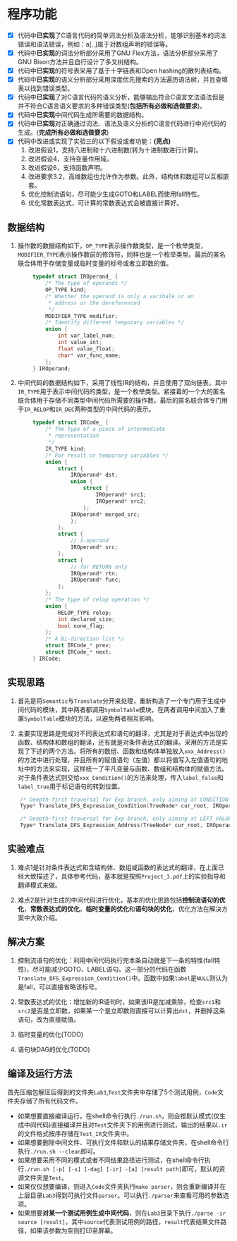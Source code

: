 # 程序功能

- [x] 代码中**已实现**了C语言代码的简单词法分析及语法分析，能够识别基本的词法错误和语法错误，例如：a[..]属于对数组声明的错误等。
- [x] 代码中**已实现**的词法分析部分采用了GNU Flex方法，语法分析部分采用了GNU Bison方法并且自行设计了多叉树结构。
- [x] 代码中**已实现**的符号表采用了基于十字链表和Open hashing的散列表结构。
- [x] 代码中**已实现**的语义分析部分采用深度优先搜索的方法遍历语法树，并且查填表以找到错误类型。
- [x] 代码中**已实现**了对C语言代码的语义分析，能够输出符合C语言文法语法但是并不符合C语言语义要求的多种错误类型(**包括所有必做和选做要求**)。
- [x] 代码中**已实现**中间代码生成所需要的数据结构。
- [x] 代码中**已实现**对正确通过词法、语法及语义分析的C语言代码进行中间代码的生成。(**完成所有必做和选做要求**)
- [x] 代码中改进或实现了实验三的以下假设或者功能：**(亮点)**  
    1. 改进假设1，支持八进制和十六进制数(转为十进制数进行计算)。
    2. 改进假设4，支持变量作用域。
    3. 改进假设6，支持函数声明。
    4. 改进要求3.2，高维数组也允许作为参数。此外，结构体和数组可以互相嵌套。
    5. 优化控制流语句，尽可能少生成GOTO和LABEL而使用fall特性。
    6. 优化常数表达式，可计算的常数表达式会被直接计算好。

## 数据结构

1. 操作数的数据结构如下，``OP_TYPE``表示操作数类型，是一个枚举类型，``MODIFIER_TYPE``表示操作数前的修饰符，同样也是一个枚举类型。最后的匿名联合体用于存储变量或临时变量的标号或者立即数的值。

```cpp  
        typedef struct IROperand_ {
            /* The type of operands */
            OP_TYPE kind;
            /* Whether the operand is only a varibale or an 
             * address or the dereferenced 
             */
            MODIFIER_TYPE modifier;
            /* Identify different temporary variables */
            union {
                int var_label_num;
                int value_int;
                float value_float;
                char* var_func_name;
            };
        } IROperand;
```

2. 中间代码的数据结构如下，采用了线性IR的结构，并且使用了双向链表。其中``IR_TYPE``用于表示中间代码的类型，是一个枚举类型。紧接着的一个大的匿名联合体用于存储不同类型中间代码所需要的操作数。最后的匿名联合体专门用于``IR_RELOP``和``IR_DEC``两种类型的中间代码的表示。

```cpp
        typedef struct IRCode_ {
            /* The type of a piece of intermediate 
             * representation 
             */
            IR_TYPE kind;
            /* For result or temporary variables */
            union {
                struct {
                    IROperand* dst;
                    union {
                        struct {
                            IROperand* src1;
                            IROperand* src2;
                        };
                    IROperand* merged_src;
                    };
                };
                struct { 
                    // 1-operand
                    IROperand* src;
                };
                struct { 
                    // for RETURN only
                    IROperand* rtn;
                    IROperand* func;
                };
            };
            /* The type of relop operation */
            union {
                RELOP_TYPE relop;
                int declared_size;
                bool none_flag;
            };
            /* A bi-direction list */
            struct IRCode_* prev;
            struct IRCode_* next;
        } IRCode;

```

## 实现思路

1. 首先是将``Semantic``与``Translate``分开来处理，重新构造了一个专门用于生成中间代码的模块，其中两者都调用``SymbolTable``模块，在两者调用中间加入了重置``SymbolTable``模块的方法，以避免两者相互影响。

2. 主要实现思路是完成对不同表达式和语句的翻译，尤其是对于表达式中出现的函数、结构体和数组的翻译，还有就是对条件表达式的翻译。采用的方法是实现了下述的两个方法。将所有的数组、函数和结构体单独放入``xxx_Address()``的方法中进行处理，并且所有的赋值语句（左值）都以将值写入左值语句的地址中的方法来实现，这样统一了平凡变量与函数、数组和结构体的赋值方法。对于条件表达式则交给``xxx_Condition()``的方法来处理，传入``label_false``和``label_true``用于标记语句的转到位置。

```cpp
    /* Deepth-first traversal for Exp branch, only aiming at CONDITION Expression */
    Type* Translate_DFS_Expression_Condition(TreeNode* cur_root, IROperand* label_true, IROperand* label_false);

    /* Deepth-first traversal for Exp branch, only aiming at LEFT_VALUE Expression */
    Type* Translate_DFS_Expression_Address(TreeNode* cur_root, IROperand* operand);

```

## 实验难点

1. 难点1是针对条件表达式和含结构体、数组或函数的表达式的翻译，在上面已经大致描述了，具体参考代码，基本就是按照``Project_3.pdf``上的实验指导和翻译模式来做。

2. 难点2是针对生成的中间代码进行优化，基本的优化思路包括**控制流语句的优化**，**常数表达式的优化**，**临时变量的优化**和**语句块的优化**，优化方法在解决方案中大致介绍。

## 解决方案

1. 控制流语句的优化：利用中间代码执行完本条自动就是下一条的特性(fall特性)，尽可能减少GOTO、LABEL语句。这一部分的代码在函数``Translate_DFS_Expression_Condition()``中。函数中如果``label``是``NULL``则认为是fall，可以直接省略该标号。

2. 常数表达式的优化：增加新的IR语句时，如果该IR是加减乘除，检查``src1``和``src2``是否是立即数，如果某一个是立即数则直接可以计算出``dst``，并删掉这条语句，改为直接赋值。

3. 临时变量的优化(TODO)

4. 语句块DAG的优化(TODO)

## 编译及运行方法

首先压缩包解压后得到的文件夹``Lab3``,``Test``文件夹中存储了5个测试用例，``Code``文件夹存储了所有代码文件。

- 如果想要直接编译运行，在shell命令行执行``./run.sh``，则会按默认模式(仅生成中间代码)直接编译并且对``Test``文件夹下的用例进行测试，输出的结果以``.ir``的文件格式按序存储在``Test_IR``文件夹中。
- 如果想要删除中间文件、可执行文件和默认的结果存储文件夹，在shell命令行执行``./run.sh --clean``即可。
- 如果想要采用不同的模式或者不同结果路径进行测试，在shell命令行执行``./run.sh [-p] [-s] [-dag] [-ir] -[a] [result path]``即可，默认的资源文件夹是``Test``。
- 如果仅仅想要编译，则进入``Code``文件夹执行``make parser``，则会重新编译并在上层目录``Lab3``得到可执行文件``parser``。可以执行``./parser``来查看可用的参数选项。
- 如果想要**对某一个测试用例生成中间代码**，则在``Lab3``目录下执行``./parse -ir source [result]``，其中``source``代表测试用例的路径，``result``代表结果文件路径，如果该参数为空则打印至屏幕。
